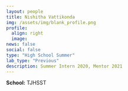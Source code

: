 ```yaml
---
layout: people
title: Nishitha Vattikonda
img: /assets/img/blank_profile.png
profile:
  align: right
  image:
news: false
social: false
type: "High School Summer"
lab_type: "Previous"
description: Summer Intern 2020, Mentor 2021
---
```


**School:** TJHSST
